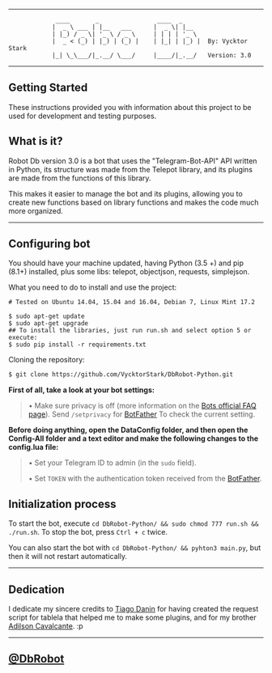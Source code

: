 * * *

                 ____       _                ____  _
                |  _ \ ___ | |__   ___      |  _ \| |__  
                | |_) / _ \| '_ \ / _ \     | | | | '_ \
                |  _ < (_) | |_) | (_) |    | |_| | |_) |  By: Vycktor Stark
                |_| \_\___/|_.__/ \___/     |____/|_.__/   Version: 3.0

                
* * *

## Getting Started

These instructions provided you with information about this project to be used for development and testing purposes.

## What is it?

Robot Db version 3.0 is a bot that uses the "Telegram-Bot-API" API written in Python, its structure was made from the Telepot library, and its plugins are made from the functions of this library.

This makes it easier to manage the bot and its plugins, allowing you to create new functions based on library functions and makes the code much more organized.

* * *

## Configuring bot

You should have your machine updated, having Python (3.5 +) and pip (8.1+) installed, plus some libs: telepot, objectjson, requests, simplejson.

What you need to do to install and use the project:

```
# Tested on Ubuntu 14.04, 15.04 and 16.04, Debian 7, Linux Mint 17.2

$ sudo apt-get update
$ sudo apt-get upgrade
## To install the libraries, just run run.sh and select option 5 or execute: 
$ sudo pip install -r requirements.txt
```

Cloning the repository:

```bash
$ git clone https://github.com/VycktorStark/DbRobot-Python.git

```


**First of all, take a look at your bot settings:**

> • Make sure privacy is off (more information on the [Bots official FAQ page](https://core.telegram.org/bots/faq#what-messages-will-my-bot-get)). Send `/setprivacy` for [BotFather](http://telegram.me/BotFather) To check the current setting.

**Before doing anything, open the DataConfig folder, and then open the Config-All folder and a text editor and make the following changes to the config.lua file:**

> • Set your Telegram ID to admin (in the `sudo` field).
>
> • Set `TOKEN` with the authentication token received from the [BotFather](http://telegram.me/BotFather).
>

## Initialization process

To start the bot, execute `cd DbRobot-Python/ && sudo chmod 777 run.sh && ./run.sh`. To stop the bot, press `Ctrl + c` twice.

You can also start the bot with `cd DbRobot-Python/ && pyhton3 main.py`, but then it will not restart automatically.

* * *

## Dedication

I dedicate my sincere credits to [Tiago Danin](https://github.com/tiagodanin) for having created the request script for tablela that helped me to make some plugins, and for my brother [Adilson Cavalcante](https://github.com/Player4NoobWinner). :p

* * *

## [@DbRobot](telegram.me/DbRobot)
